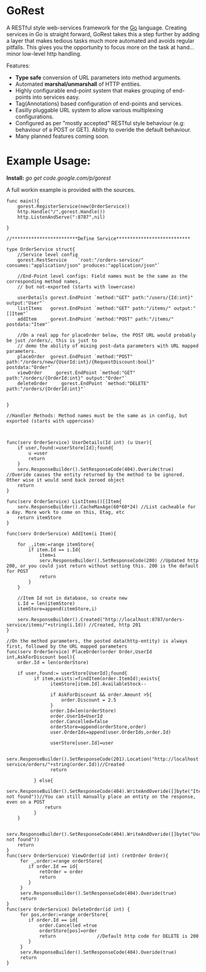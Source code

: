 # GoRest #
A RESTful style web-services framework for the [Go](http://golang.org) language. Creating services in Go is straight forward, GoRest takes this a step further by adding a layer that makes tedious tasks much more automated and avoids regular pitfalls. This gives you the opportunity to focus more on the task at hand... minor low-level http handling.

Features:

  * **Type safe** conversion of URL parameters into method arguments.
  * Automated **marshal/unmarshall** of HTTP entities.
  * Highly configurable end-point system that makes grouping of end-points into services easy.
  * Tag(Annotations) based configuration of end-points and services.
  * Easilly pluggable URL system to allow various multiplexing configurations.
  * Configured as per "mostly accepted" RESTful style behaviour (e.g: behaviour of a POST or GET). Ability to overide the default behaviour.
  * Many planned features coming soon.







# Example Usage: #

**Install:** _go get code.google.com/p/gorest_



A full workin example is provided with the sources.

```
func main(){
    gorest.RegisterService(new(OrderService))
    http.Handle("/",gorest.Handle())	
    http.ListenAndServe(":8787",nil)

}

//************************Define Service***************************

type OrderService struct{
    //Service level config
    gorest.RestService    `root:"/orders-service/" consumes:"application/json" produces:"application/json"`

    //End-Point level configs: Field names must be the same as the corresponding method names,
    // but not-exported (starts with lowercase)

    userDetails gorest.EndPoint `method:"GET" path:"/users/{Id:int}" output:"User"`
    listItems   gorest.EndPoint `method:"GET" path:"/items/" output:"[]Item"`
    addItem     gorest.EndPoint `method:"POST" path:"/items/" postdata:"Item"`

    //On a real app for placeOrder below, the POST URL would probably be just /orders/, this is just to
    // demo the ability of mixing post-data parameters with URL mapped parameters.
    placeOrder  gorest.EndPoint `method:"POST" path:"/orders/new/{UserId:int}/{RequestDiscount:bool}" postdata:"Order"`
    viewOrder     gorest.EndPoint `method:"GET" path:"/orders/{OrderId:int}" output:"Order"`
    deleteOrder     gorest.EndPoint `method:"DELETE" path:"/orders/{OrderId:int}"`


}

//Handler Methods: Method names must be the same as in config, but exported (starts with uppercase)



func(serv OrderService) UserDetails(Id int) (u User){
    if user,found:=userStore[Id];found{
        u =user
        return
    }
    serv.ResponseBuilder().SetResponseCode(404).Overide(true)  //Overide causes the entity returned by the method to be ignored. Other wise it would send back zeroed object
    return
}

func(serv OrderService) ListItems()[]Item{
    serv.ResponseBuilder().CacheMaxAge(60*60*24) //List cacheable for a day. More work to come on this, Etag, etc
    return itemStore
}

func(serv OrderService) AddItem(i Item){

    for _,item:=range itemStore{
        if item.Id == i.Id{
            item=i
            serv.ResponseBuilder().SetResponseCode(200) //Updated http 200, or you could just return without setting this. 200 is the default for POST
            return
        }
    }

    //Item Id not in database, so create new
    i.Id = len(itemStore)
    itemStore=append(itemStore,i)

    serv.ResponseBuilder().Created("http://localhost:8787/orders-service/items/"+string(i.Id)) //Created, http 201
}

//On the method parameters, the posted data(http-entity) is always first, followed by the URL mapped parameters
func(serv OrderService) PlaceOrder(order Order,UserId int,AskForDiscount bool){
    order.Id = len(orderStore)

    if user,found:= userStore[UserId];found{
          if item,exists:=findItem(order.ItemId);exists{
                itemStore[item.Id].AvailableStock--

                if AskForDiscount && order.Amount >5{
                    order.Discount = 2.5
                }
                order.Id=len(orderStore)
                order.UserId=UserId
                order.Cancelled=false
                orderStore=append(orderStore,order)
                user.OrderIds=append(user.OrderIds,order.Id)

                userStore[user.Id]=user

                serv.ResponseBuilder().SetResponseCode(201).Location("http://localhost:8787/orders-service/orders/"+string(order.Id))//Created
                return

          } else{
              serv.ResponseBuilder().SetResponseCode(404).WriteAndOveride([]byte("Item not found"))//You can still manually place an entity on the response, even on a POST
              return
          }
    }

    serv.ResponseBuilder().SetResponseCode(404).WriteAndOveride([]byte("User not found"))
    return
}
func(serv OrderService) ViewOrder(id int) (retOrder Order){
     for _,order:=range orderStore{
        if order.Id == id{
            retOrder = order
            return
        }
     }
     serv.ResponseBuilder().SetResponseCode(404).Overide(true)
     return
}
func(serv OrderService) DeleteOrder(id int) {
     for pos,order:=range orderStore{
        if order.Id == id{
            order.Cancelled =true
            orderStore[pos]=order
            return               //Default http code for DELETE is 200
        }
     }
     serv.ResponseBuilder().SetResponseCode(404).Overide(true)
     return
}
```